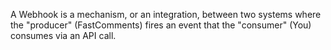 A Webhook is a mechanism, or an integration, between two systems where the "producer" (FastComments) fires an event
that the "consumer" (You) consumes via an API call.

